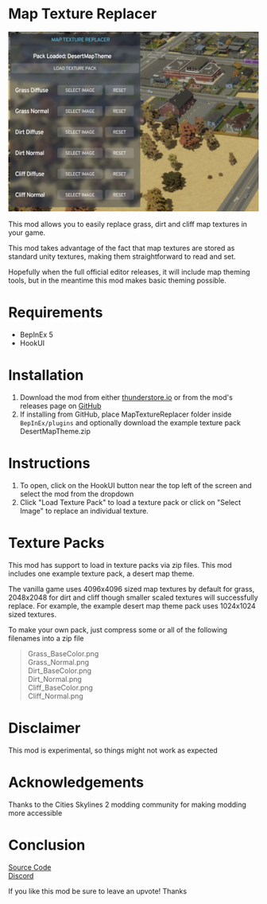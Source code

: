 # Map Texture Replacer

![Mod Window Opened](https://raw.githubusercontent.com/Cgameworld/MapTextureReplacer/master/screenshot.jpg)

This mod allows you to easily replace grass, dirt and cliff map textures in your game.

This mod takes advantage of the fact that map textures are stored as standard unity textures, making them straightforward to read and set. 

Hopefully when the full official editor releases, it will include map theming tools, but in the meantime this mod makes basic theming possible.

# Requirements
- BepInEx 5
- HookUI

# Installation
1) Download the mod from either [thunderstore.io](https://thunderstore.io/c/cities-skylines-ii/p/Cgameworld/MapTextureReplacer) or from the mod's releases page on [GitHub](https://github.com/Cgameworld/MapTextureReplacer/releases) 
2) If installing from GitHub, place MapTextureReplacer folder inside `BepInEx/plugins` and optionally download the example texture pack DesertMapTheme.zip

# Instructions

1. To open, click on the HookUI button near the top left of the screen and select the mod from the dropdown
2. Click "Load Texture Pack" to load a texture pack or click on "Select Image" to replace an individual texture. 

# Texture Packs

This mod has support to load in texture packs via zip files. This mod includes one example texture pack, a desert map theme.

The vanilla game uses 4096x4096 sized map textures by default for grass, 2048x2048 for dirt and cliff though smaller scaled textures will successfully replace. For example, the example desert map theme pack uses 1024x1024 sized textures.

To make your own pack, just compress some or all of the following filenames into a zip file

>Grass_BaseColor.png   
Grass_Normal.png  
Dirt_BaseColor.png  
Dirt_Normal.png  
Cliff_BaseColor.png  
Cliff_Normal.png 

# Disclaimer

This mod is experimental, so things might not work as expected

# Acknowledgements

Thanks to the Cities Skylines 2 modding community for making modding more accessible

# Conclusion

[Source Code](https://github.com/Cgameworld/MapTextureReplacer/)   
[Discord](https://discord.gg/tDZhaMrgsQ)

If you like this mod be sure to leave an upvote! Thanks